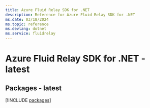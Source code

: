 ```yaml
---
title: Azure Fluid Relay SDK for .NET
description: Reference for Azure Fluid Relay SDK for .NET
ms.date: 03/18/2024
ms.topic: reference
ms.devlang: dotnet
ms.service: fluidrelay
---
```

# Azure Fluid Relay SDK for .NET - latest
## Packages - latest
[!INCLUDE [packages](fluid-relay-index.md)]
